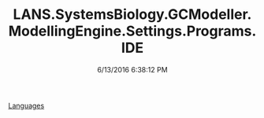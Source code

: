 ﻿---
title: LANS.SystemsBiology.GCModeller.ModellingEngine.Settings.Programs.IDE
date: 6/13/2016 6:38:12 PM
---

[Languages](T-LANS.SystemsBiology.GCModeller.ModellingEngine.Settings.Programs.IDE.Languages.html)
